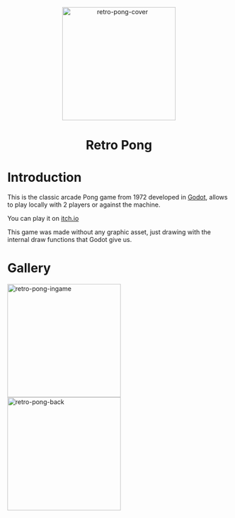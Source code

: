 <p align="center">
    <img width="256px" src="https://github.com/godotessentials/godot-retro-pong/blob/main/images/retro_pong_cover_2.png" alt="retro-pong-cover" />  
	<h1 align="center">Retro Pong</h1>
</p>

# Introduction
This is the classic arcade Pong game from 1972 developed in [Godot](https://godotengine.org/), allows to play locally with 2 players or against the machine.

You can play it on [itch.io](https://s3r0s4pi3ns.itch.io/retro-pong)

This game was made without any graphic asset, just drawing with the internal draw functions that Godot give us.


# Gallery
<img width="256px" src="https://github.com/godotessentials/godot-retro-pong/blob/main/images/retro-pong-ingame.png" alt="retro-pong-ingame" />  

<img width="256px" src="https://github.com/godotessentials/godot-retro-pong/blob/main/images/retro-pong-back.png" alt="retro-pong-back" />  
